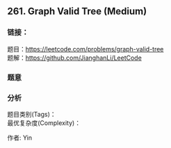 ## 261. Graph Valid Tree (Medium)

### **链接**：
题目：https://leetcode.com/problems/graph-valid-tree  
题解：https://github.com/JianghanLi/LeetCode

### **题意**



### **分析**  
题目类别(Tags)：  
最优复杂度(Complexity)：  



作者: Yin
